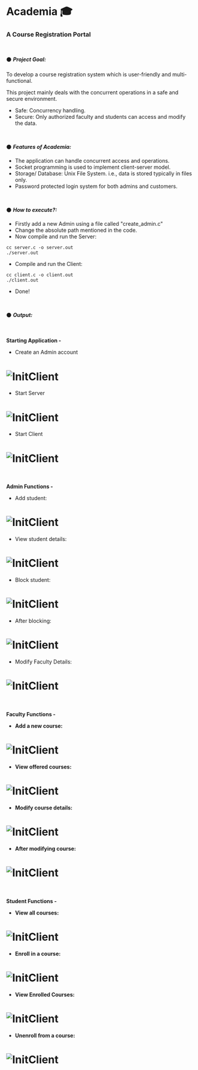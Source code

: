 # Academia 🎓
### A Course Registration Portal

<br>

⚫ <b><i>Project Goal:</i></b>
<br><br>To develop a course registration system which is user-friendly and multi-functional. <p>

This project mainly deals with the concurrent operations in a safe and secure environment.
- Safe: Concurrency handling.
- Secure: Only authorized faculty and students can access and modify the data.

<br>

⚫ <b><i>Features of Academia:</i></b>
- The application can handle concurrent access and operations.
- Socket programming is used to implement client-server model.
- Storage/ Database: Unix File System. i.e., data is stored typically in files only.
- Password protected login system for both admins and customers.

<br>

⚫ <b><i>How to execute?:</i></b>
- Firstly add a new Admin using a file called "create_admin.c"
- Change the absolute path mentioned in the code.
- Now compile and run the Server:
```
cc server.c -o server.out
./server.out
```
- Compile and run the Client:
```
cc client.c -o client.out
./client.out
```
- Done!

<br>

⚫ <b><i>Output:</i></b>

<br>

<b>Starting Application -</b>
- Create an Admin account
# ![InitClient](./Outputs/01.CreateAdmin.png)
- Start Server
# ![InitClient](./Outputs/02.StartServer.png)
- Start Client
# ![InitClient](./Outputs/03.StartClient.png)

<br>

<b>Admin Functions -</b>
- Add student:
# ![InitClient](./Outputs/04.AddStudent.png)
- View student details:
# ![InitClient](./Outputs/05.ViewStudent.png)
- Block student:
# ![InitClient](./Outputs/06.BlockStudent.png)
- After blocking:
# ![InitClient](./Outputs/07.AfterBlocking.png)
- Modify Faculty Details:
# ![InitClient](./Outputs/08.UpdateFaculty.png)

<br>

<b>Faculty Functions -<b>
- Add a new course:
# ![InitClient](./Outputs/09.AddCourse.png)
- View offered courses:
# ![InitClient](./Outputs/10.ViewOfferedCourse.png)
- Modify course details:
# ![InitClient](./Outputs/11.ModifyCourse.png)
- After modifying course:
# ![InitClient](./Outputs/12.AfterModifying.png)

<br>

<b>Student Functions -</b>
- View all courses:
# ![InitClient](./Outputs/13.ViewAllCourses.png)
- Enroll in a course:
# ![InitClient](./Outputs/14.Enroll.png)
- View Enrolled Courses:
# ![InitClient](./Outputs/15.AfterEnroll.png)
- Unenroll from a course:
# ![InitClient](./Outputs/16.Unenroll.png)




